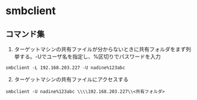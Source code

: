 # smbclient

## コマンド集

1. ターゲットマシンの共有ファイルが分からないときに共有フォルダをまず列挙する。-Uでユーザ名を指定し、%区切りでパスワードを入力
```
smbclient -L 192.168.203.227 -U nadine%123abc
```

2. ターゲットマシンの共有ファイルにアクセスする
```
smbclient -U nadine%123abc \\\\192.168.203.227\\<共有フォルダ>
```